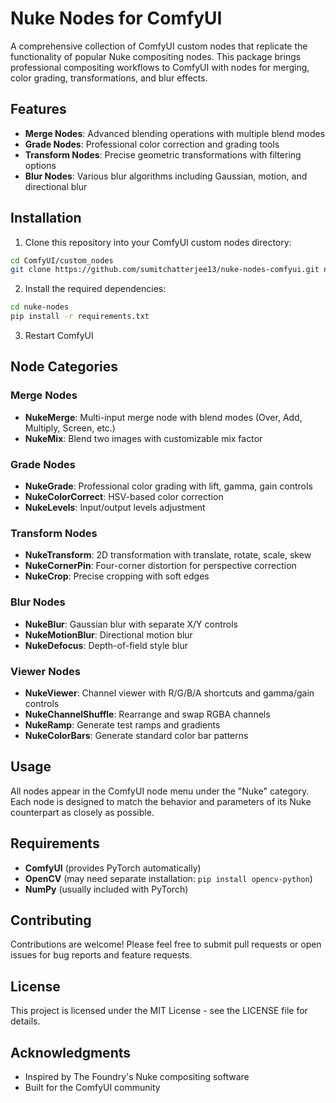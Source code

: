 # Nuke Nodes for ComfyUI

A comprehensive collection of ComfyUI custom nodes that replicate the functionality of popular Nuke compositing nodes. This package brings professional compositing workflows to ComfyUI with nodes for merging, color grading, transformations, and blur effects.

## Features

- **Merge Nodes**: Advanced blending operations with multiple blend modes
- **Grade Nodes**: Professional color correction and grading tools
- **Transform Nodes**: Precise geometric transformations with filtering options
- **Blur Nodes**: Various blur algorithms including Gaussian, motion, and directional blur

## Installation

1. Clone this repository into your ComfyUI custom nodes directory:
```bash
cd ComfyUI/custom_nodes
git clone https://github.com/sumitchatterjee13/nuke-nodes-comfyui.git nuke-nodes
```

2. Install the required dependencies:
```bash
cd nuke-nodes
pip install -r requirements.txt
```

3. Restart ComfyUI

## Node Categories

### Merge Nodes
- **NukeMerge**: Multi-input merge node with blend modes (Over, Add, Multiply, Screen, etc.)
- **NukeMix**: Blend two images with customizable mix factor

### Grade Nodes
- **NukeGrade**: Professional color grading with lift, gamma, gain controls
- **NukeColorCorrect**: HSV-based color correction
- **NukeLevels**: Input/output levels adjustment

### Transform Nodes
- **NukeTransform**: 2D transformation with translate, rotate, scale, skew
- **NukeCornerPin**: Four-corner distortion for perspective correction
- **NukeCrop**: Precise cropping with soft edges

### Blur Nodes
- **NukeBlur**: Gaussian blur with separate X/Y controls
- **NukeMotionBlur**: Directional motion blur
- **NukeDefocus**: Depth-of-field style blur

### Viewer Nodes
- **NukeViewer**: Channel viewer with R/G/B/A shortcuts and gamma/gain controls
- **NukeChannelShuffle**: Rearrange and swap RGBA channels
- **NukeRamp**: Generate test ramps and gradients
- **NukeColorBars**: Generate standard color bar patterns

## Usage

All nodes appear in the ComfyUI node menu under the "Nuke" category. Each node is designed to match the behavior and parameters of its Nuke counterpart as closely as possible.

## Requirements

- **ComfyUI** (provides PyTorch automatically)
- **OpenCV** (may need separate installation: `pip install opencv-python`)
- **NumPy** (usually included with PyTorch)


## Contributing

Contributions are welcome! Please feel free to submit pull requests or open issues for bug reports and feature requests.

## License

This project is licensed under the MIT License - see the LICENSE file for details.

## Acknowledgments

- Inspired by The Foundry's Nuke compositing software
- Built for the ComfyUI community
